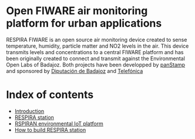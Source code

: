 # Open FIWARE air monitoring platform for urban applications

RESPIRA FIWARE is an open source air monitoring device created to sense temperature, humidity, particle matter and NO2 levels in the air. This device transmits levels and concentrations to a central FIWARE platform and has been originally created to connect and transmit against the Environmental Open Labs of Badajoz. Both projects have been developped by [panStamp](http://www.panstamp.com) and sponsored by [Diputación de Badajoz](https://www.dip-badajoz.es/) and [Telefónica](https://www.telefonica.com/en/)

# Index of contents

- [Introduction](docs/en/INTRODUCTION.md)
- [RESPIRA station](docs/en/RESPIRA_STATION.md)
- [RSPIRAN environmental IoT platform](docs/en/OPEN_LABS.md)
- [How to build RESPIRA station](docs/en/RESPIRA_PLATFORM.md)
